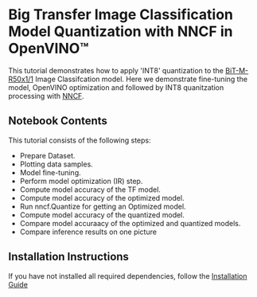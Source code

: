 # Big Transfer Image Classification Model Quantization with NNCF in OpenVINO™

This tutorial demonstrates how to apply 'INT8' quantization to the [BiT-M-R50x1/1](https://tfhub.dev/google/bit/m-r50x1) Image Classifcation model. Here we demonstrate fine-tuning the model, OpenVINO optimization and followed by INT8 quanitzation processing with [NNCF](https://github.com/openvinotoolkit/nncf/).

## Notebook Contents

This tutorial consists of the following steps:
- Prepare Dataset.
- Plotting data samples.
- Model fine-tuning.
- Perform model optimization (IR) step.
- Compute model accuracy of the TF model.
- Compute model accuracy of the optimized model.
- Run nncf.Quantize for getting an Optimized model.
- Compute model accuracy of the quantized model.
- Compare model accuraacy of the optimized and quantized models.
- Compare inference results on one picture 

## Installation Instructions

If you have not installed all required dependencies, follow the [Installation Guide](https://github.com/openvinotoolkit/openvino_notebooks/blob/main/README.md#-installation-guide)